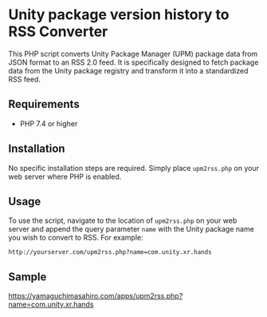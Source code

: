 # Unity package version history to RSS Converter

This PHP script converts Unity Package Manager (UPM) package data from JSON format to an RSS 2.0 feed. It is specifically designed to fetch package data from the Unity package registry and transform it into a standardized RSS feed.

## Requirements

- PHP 7.4 or higher

## Installation

No specific installation steps are required. Simply place `upm2rss.php` on your web server where PHP is enabled.

## Usage

To use the script, navigate to the location of `upm2rss.php` on your web server and append the query parameter `name` with the Unity package name you wish to convert to RSS. For example:

`http://yourserver.com/upm2rss.php?name=com.unity.xr.hands`


## Sample
https://yamaguchimasahiro.com/apps/upm2rss.php?name=com.unity.xr.hands
